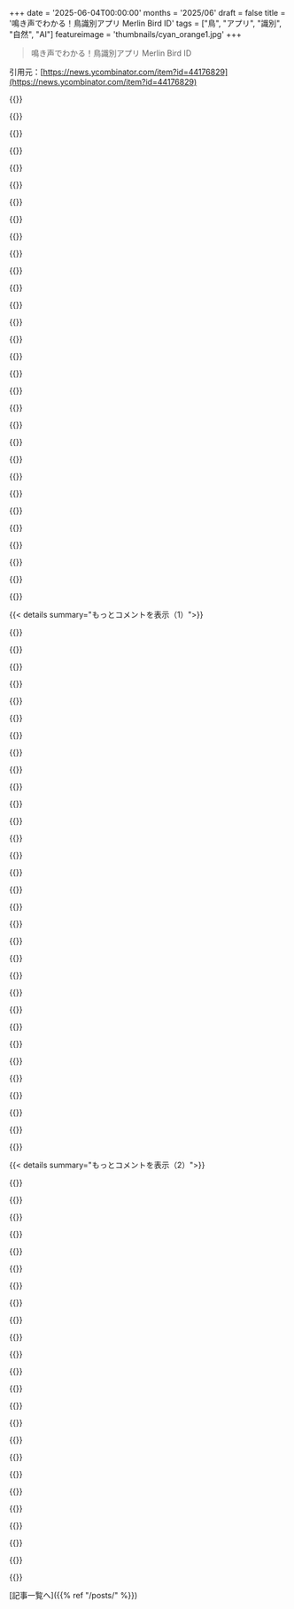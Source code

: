 +++
date = '2025-06-04T00:00:00'
months = '2025/06'
draft = false
title = '鳴き声でわかる！鳥識別アプリ Merlin Bird ID'
tags = ["鳥", "アプリ", "識別", "自然", "AI"]
featureimage = 'thumbnails/cyan_orange1.jpg'
+++

> 鳴き声でわかる！鳥識別アプリ Merlin Bird ID

引用元：[https://news.ycombinator.com/item?id=44176829](https://news.ycombinator.com/item?id=44176829)




{{<matomeQuote body="このアプリ大好き！1ヶ月くらい前から使い始めたんだけど、家の裏の森にいるうるさい鳥が誰か知りたくてね。結局Tufted Titmouse（見た目マジ最高で今一番のお気に入り）とCarolina Wren（そんなに可愛くないけど歌でカバーしてる）だったんだ。この1ヶ月で朝の習慣が完全に変わって、前は家の中にいたのに、今は庭で餌箱掃除したり、リスにピーナッツあげたりしてから、デッキに座ってコーヒー飲みながらMerlinIDを起動してるよ。新しい人間の言葉を覚えるのは苦手だけど、このアプリを毎日使ってたら、1ヶ月で色んな種類だけじゃなく、鳴き声で個別の鳥も識別できるようになったんだ。唯一、個体ごとにカタログ化して、鳴き声の録音と写真を一緒に保存できる機能があったら良いなと思うよ。開発者さんたちには脱帽だね、間違いなく最近使ったアプリの中で一番最高！" userName="rigrassm" createdAt="2025/06/04 15:23:08" color="#ff5733">}}




{{<matomeQuote body="どういう意味かな？Explore機能もLife Listも写真と鳴き声は一緒になってるじゃん？<br>確かに良いアプリなんだけど、僕の不満はLife Listに鳥を追加するのがダメなところなんだ。音とか写真で鳥を識別した後、いつどこで見つけたか聞かれるんだけど、デフォルトが最悪なんだよね。今いる場所や時間は分かってるはずなのに、何ヶ月も前の場所とか時間をランダムに選ぶ時があるんだよ（直前に今の場所で何件か入力しててもね）！" userName="dsizzle" createdAt="2025/06/04 17:55:38" color="">}}




{{<matomeQuote body="本格的にバードウォッチングするなら、eBirdっていう別のアプリでリストを作る人が多いよ。特定の公園で散歩中に見た鳥とかのリストを作れるんだ。野生生物保護区にある鳥のチェックリストのデジタル版みたいな感じかな。（プロのヒント：カモメが100羽いても1羽ずつ数えたくない時は、Xを使えば分からないってことになるよ。あと、どの種類のカモメか特定できない時は”gull sp.”みたいに大まかなグループで入力することもできるよ）" userName="lax_och_potatis" createdAt="2025/06/04 19:37:52" color="#45d325">}}




{{<matomeQuote body="あー、その機能は使ってるよ。僕が欲しいのは、特定の鳴き声だけを切り取って、その正確な音声クリップと撮った写真を一緒に保存して、よく訪れる個々の鳥を追跡できるようにすることなんだ。" userName="rigrassm" createdAt="2025/06/04 18:04:59" color="">}}




{{<matomeQuote body="Merlinは、「誰もがポケットにコンピューターを持つ」ということがどういうものだったのかを示す輝かしい例だと思う。周りの世界と多くの人々をより密接につなぐ、なんて素晴らしいアプリなんだ。時々、彼らの組織を支援するように促されるけど、それは明確で直接的な訴えだし、僕が知る限りダークパターンはないね。" userName="japhyr" createdAt="2025/06/04 12:43:25" color="#ff33a1">}}




{{<matomeQuote body="iNaturalistももう一つの素晴らしいアプリだよ。ハッカーさんたち、AllTrailsとかCouchsurfingみたいに、我々が当然のように受けるべき質の高いサービスが金儲けのネタにならないように、こういうアプリを応援してくれ！" userName="CoffeeOnWrite" createdAt="2025/06/04 14:10:58" color="">}}




{{<matomeQuote body="MerlinはCornell Lab of Ornithologyによって運営されてるから、営利目的の民間企業によるアプリと違って、このまま（願わくば！）良質で無料でいてくれるはずだよ。" userName="jcalx" createdAt="2025/06/04 14:50:06" color="">}}




{{<matomeQuote body="大学への国の資金カットを考えると、そうとも言い切れないんじゃないかな。" userName="UncleOxidant" createdAt="2025/06/04 16:22:37" color="">}}




{{<matomeQuote body="今、iNaturalistに集約したり、逆に投稿できるツールを作ってるんだ。これ、すごく良いよね！" userName="sanktanglia" createdAt="2025/06/05 04:06:20" color="">}}




{{<matomeQuote body="そうそう！<br>これは珍しく、仮想世界に注意を向けるんじゃなくて、現実世界に目を向けさせてくれるアプリの良い例だよね。<br>特にSound IDは、普通の人には難しいことを可能にしてくれる素晴らしい機能で、耳だけで鳥を識別するきっかけになるし（そして自然の中で音にもっと注意を払うようになる）。<br>Merlin、特にeBirdは、ちょっと競争的な「ハイスコア」志向が強すぎる気はするんだよね。気候変動が鳥の個体数に影響してることを考えると、世界中を旅してできるだけ多くの種を見ようとするのは、明らかに問題があると思う。<br>でも、それは些細な不満で、Merlinはちょっとでも使う可能性がある人には誰にでも無条件でおすすめできる数少ないアプリの一つだよ。" userName="jgraham" createdAt="2025/06/04 18:23:33" color="#ff5c5c">}}




{{<matomeQuote body="このアプリのSound IDの部分の研究者と友達なんだ！<br>チームは機械学習モデルや評価がしっかりしたものになるように、すごく努力したらしいよ。<br>Sound IDの裏側は、データを入れるだけでうまくいくのを期待するんじゃなくて、「ドメインの専門家主導」の慎重な研究が、いかに信頼できる結果をもたらすかの良い例だね。" userName="gcr" createdAt="2025/06/04 03:53:55" color="#ff5c5c">}}




{{<matomeQuote body="アルゴリズムで特定の鳥に「フレッド」とか「バーサ」とか「ケビン」みたいな名前を割り当てるバージョンも見たいな。<br>うちの庭には同じ鳥が来るから、もう種類は分かってるんだけど、お気に入りの鳥に新しい連れができたか知りたいとか、家から離れた場所で見たのが、うちのバードバスによく来る「ケビン」と同じか確認したいんだ。<br>違うクロウタドリに一貫して名前を付けるのは難しいかもしれないけど、他の鳥なら、AIアルゴリズムでできると確信してるよ。" userName="Theodores" createdAt="2025/06/04 10:01:02" color="">}}




{{<matomeQuote body="Sound IDには本当に感動したよ。<br>一度、家の外でいろんな距離で鳥がけたたましく鳴いてたんだけど、アプリが30秒以内に6種類も識別できたんだ。<br>どれも妥当な候補に見えたよ。" userName="pgn674" createdAt="2025/06/04 04:05:24" color="#785bff">}}




{{<matomeQuote body="検出したものが予想外だった時に、「幻覚見てる」って冗談を言うこともあるけど、正確なことも多いんだ。<br>Merlinが拾ってくれたおかげで、数週間前に生まれて初めてオスのBlackburnian Warblerを見ることができたよ。" userName="pfdietz" createdAt="2025/06/04 12:43:10" color="#ff5733">}}




{{<matomeQuote body="鳥のモノマネに対するSound IDの精度に、めちゃくちゃ感動してる。<br>Brown Thrasherが長い一連のモノマネ鳴き声をつなげてたんだけど、正確にBrown Thrasherと認識されたんだ。<br>それぞれの鳴き声が鳥ごとにこんなにユニークなのに、どうやってMLでアプローチするのか見当もつかないよ。" userName="parpfish" createdAt="2025/06/04 17:17:42" color="#ff5c5c">}}




{{<matomeQuote body="同じように、Red-winged BlackbirdがCardinalのモノマネをして、Cardinalとして表示されたこともあったよ。<br>波形が太すぎて変に見えたから、その鳥を見つけたんだ。（Ohio bird sanctuaryにいた時の話）" userName="kiddico" createdAt="2025/06/04 17:59:06" color="#785bff">}}




{{<matomeQuote body="彼らに私の感謝を伝えて！<br>何年か前から犬の散歩中にSound IDを使ってて、すごく気に入ってるんだ。<br>おかげで、周りにいる鳥にもっと興味を持つようになったし、前には出会ったことのない新しい鳥をタグ付けされたら、よく探して見ようとするようになった。<br>今じゃ、バードウォッチャーだと思うよ。" userName="drcongo" createdAt="2025/06/04 11:29:27" color="#ff5c5c">}}




{{<matomeQuote body="家の近くの誰かが毎朝ニワトリを飼っていて鳴くんだけど、毎朝アプリを見て、リストにニワトリが出てこないか期待してるんだけど、あぁ、一度も識別されないんだ。<br>友達にニワトリも鳥だって伝えて、世界の目覚まし時計として認識されるべきだと知らせてあげて！笑" userName="rigrassm" createdAt="2025/06/04 14:56:47" color="">}}




{{<matomeQuote body="APIがほしいな。Merlinの音識別機能を使いたいアイデアがあるんだけど、公開してくれれば最高なのに。" userName="kiddico" createdAt="2025/06/04 17:56:39" color="#45d325">}}




{{<matomeQuote body="それならBirdNetを使えばいいよ。APIもあるし（https://birdnet.cornell.edu/api/）。Merlinと同じデータで学習してるよ。見た目ならiNaturalistのAPI（https://www.inaturalist.org）も使えるよ。" userName="nemo" createdAt="2025/06/04 20:51:42" color="#45d325">}}




{{<matomeQuote body="イングランドに行った時、ヨーロッパの鳥も認識してすごいと思ったよ。最初はRose-ringed Parakeetって出て間違いかと思ったけど、数日後Hyde parkで本当に見かけたんだ。iOSアプリで地域パックをDLしようとすると固まるみたい。どこにバグ報告すればいいかな！" userName="evereverever" createdAt="2025/06/05 18:12:01" color="#45d325">}}




{{<matomeQuote body="すごいアプリだけど、結構偽陽性も多いね。これは避けられないだろうけど。" userName="xirdstl" createdAt="2025/06/04 13:48:47" color="">}}




{{<matomeQuote body="このアプリ、検出された鳥の鳴き声や歌を再生できるのが良いね。自分で確認したり、たくさんの鳥が鳴いてる中でどれがどれか判断するのに役立つよ。" userName="PeeMcGee" createdAt="2025/06/04 16:15:12" color="#38d3d3">}}




{{<matomeQuote body="かなり良く機能するね。視界が悪い場所でのバードウォッチングにすごく良いよ。" userName="j2h2" createdAt="2025/06/04 13:51:29" color="#785bff">}}




{{<matomeQuote body="Merlinは魔法みたい。このアプリ大好き。" userName="CGMthrowaway" createdAt="2025/06/04 15:26:44" color="">}}




{{<matomeQuote body="このアプリが注目されるのすごく良いね。開発者さん見てくれるといいな。サウンドIDはネットワークなしでもColombiaのジャングルとかで超使えるよ。でも他の部分は改善が必要。ボタン効かない、画面バラバラ、結果消えるとか。機能ではiNaturalist連携が欲しいな。前の録音見ると”一致なし”ってなるし、グループでIDしても他の人に見せる時消えてるんだ。簡単なフィードバックボタンがあればすぐ報告できて助かるな。開発してくれたみんな、本当にありがとう！" userName="togume" createdAt="2025/06/04 12:00:59" color="#ff5c5c">}}




{{<matomeQuote body="どんなdevice使ってるの？ 興味あるな。僕は数世代のGoogle Pixelで何か月もほぼ毎日使ってるけど、そういう問題に一度も遭遇したことないよ。”IDしても消えてる”って、録音中に表示されたのが、止めたら消えるってこと？ 長時間録音するとおかしくなる時はあったけど、10分くらいで区切って新しく始めるようにしてるよ。" userName="HelloMcFly" createdAt="2025/06/04 12:51:47" color="">}}




{{<matomeQuote body="他の人も言ってるけど、私も同じ意見だよ。iPhone 15 Proで毎日使ってるけど、全然問題ないんだ。応答性もバッチリ。45分とか1時間とか長い録音だとちょっとラグる時もあるけど、それでも大したことないよ。" userName="jacurtis" createdAt="2025/06/04 15:17:19" color="">}}




{{<matomeQuote body="唯一問題があったのはOnePlusのスマホを使ってた時だけ。<br>“鳥を見つけたよ”っていう小さい丸は表示されるのに、実際には何も識別してくれなくて、確かOnePlus特有のバグだったと思う。<br>今はPixelだけど、完璧に動くよ。<br>Arubaにいた時は島をカバーする地域パックがなかったんだけど、Venezuelaのが大体の鳥に使えたよ。" userName="fullstop" createdAt="2025/06/04 13:10:17" color="#ff33a1">}}




{{<matomeQuote body="＞長い録音をするとアプリがおかしくなるって<br>どんなスマホ使ってるの？俺なんて一日10時間録音してるけど、全く問題ないよ。だから“おかしくなる”っていうのが何を意味するのかも分からないくらい。" userName="drstewart" createdAt="2025/06/04 15:45:53" color="">}}




{{< details summary="もっとコメントを表示（1）">}}

{{<matomeQuote body="彼らじゃないけど、私は3時間録音したらクラッシュしたことあるよ。" userName="gs17" createdAt="2025/06/04 20:46:33" color="">}}




{{<matomeQuote body="私のiPhoneでもすごくよく動くよ。" userName="teaearlgraycold" createdAt="2025/06/04 17:31:46" color="">}}




{{<matomeQuote body="＞Sound IDはすごくよく動くよ、特にColombiaのジャングルや森でネットワークが全くない場所でも。<br>面白いね。Sound IDは以下の条件でうまくいく気がするんだ。<br>・スマホをポケットから出して空気に晒す（当然、マイクが塞がれてると問題になるかもね）<br>・動かない（どんなに鳥の声が大きくても、足音が邪魔するみたい）<br>・Merlinアプリを前面で起動しておく（バックグラウンドで動いてると、歌や鳴き声を検知しにくい気がする。これが本当か単なる思い込みかは分からないけど）<br>あと、近くにいるすごく大きくて分かりやすい鳥（例えば真上のBaltimore Orioles）を時々見逃すのに、かすかで遠くの歌声を捉えるっていう不思議な現象もあるよ。<br>Sonogramで、どの部分で識別したか表示してくれたらもっと良いのにね。複数の鳥が同時に鳴いてる時は、Sonogramを見るのが特に難しいんだ。<br>＞アプリの他の部分はもっと改善が必要だけどね。ボタンが効かないことがよくあるし、画面は一貫性ないし、結果は消えちゃうし、他にも色々問題が。<br>私は逆の経験をしてるんだけど、これもスマホ特有の問題なのかな？？<br>それでも、これは素晴らしいアプリだよ。" userName="busyant" createdAt="2025/06/04 16:38:37" color="#785bff">}}




{{<matomeQuote body="アプリ大好き！<br>でもAndroidだと起動して255秒きっかりでクラッシュするんだ。（時間を計ってみたよ）<br>バグレポートってどうやって送る方法はあるのかな？" userName="Balgair" createdAt="2025/06/04 13:36:40" color="#785bff">}}




{{<matomeQuote body="Androidアプリストアにmerlinhelp@cornell.eduって書いてあるよ。<br>OSとかハードウェアの詳細、adb logcatのクラッシュログとかも一緒に送ると絶対いいよ。Androidは色んなハードがあるから、原因もたくさん考えられるんだよね。" userName="cypherpunks01" createdAt="2025/06/04 15:30:11" color="#ff5733">}}




{{<matomeQuote body="255秒でクラッシュするバグって本当に面白いね。何が原因なんだろう、気になるな！" userName="notfed" createdAt="2025/06/05 00:54:24" color="">}}




{{<matomeQuote body="ヨーロッパにいた時、地域パックを2つ目に追加しようとしたらフリーズしちゃって、アプリを入れ直すしか元の状態に戻せなかったんだ。<br>iOSだと地域パックの追加機能は完全に壊れてるよ。" userName="evereverever" createdAt="2025/06/04 20:53:37" color="">}}




{{<matomeQuote body="アプリで鳥の鳴き声鳴らすとき気をつけてね。<br>前、識別リストからカーディナルの鳴き声流したら、ヘッジに巣作りしてたオスのカーディナルがブチギレて、それから毎日見てたのに二度と姿を見なくなったんだ。<br>縄張り意識が強いから、アプリで遊んでただけで巣から追い出しちゃったみたい。悲しいよ :(" userName="barefootcoder" createdAt="2025/06/04 15:12:42" color="">}}




{{<matomeQuote body="「Calling back」って言葉をバードウォッチング始めてから聞いたよ。<br>アプリは「鳥に呼びかけるのに使うな、自分の参考用だけにして」って十分警告してないと思う。<br>もし僕が鳥だったら、謎の鳥の鳴き声が聞こえて、正体がスマホいじってるでっかい人間猿って分かったら、多分家族ごと引っ越すだろうね。<br>カーディナルは縄張り意識強いし、特に子育て中はそうだね。<br>口笛や「Pishing」、スマホからの再生、全部鳥たちの普段の行動を邪魔するんだ。<br>車とか芝刈り機とかも影響するけどね。<br>参考になるよ：https://www.sibleyguides.com/2011/04/the-proper-use-of-playb...<br>論文（Mennill et al 2002）では、鳴き声再生で地位の高いオスのBlack-capped Chickadeeが、メスや近所の鳥たちに「負け犬」と思われて地位を失ったらしいよ。<br>デバイスで彼らの言葉を真似て再生すると、鳥の家族を壊す可能性があるのは明らかだね。" userName="crawsome" createdAt="2025/06/04 15:22:05" color="#45d325">}}




{{<matomeQuote body="何回か「お尻Merlin」やっちゃったよ...<br>やるたびに、鳥が「近い！」と思ってポケットからスマホ出すんだけど…<br>くそっ！" userName="busyant" createdAt="2025/06/04 16:19:28" color="">}}




{{<matomeQuote body="興味深い話だよ。<br>Sound IDは、音声録音を最初にspectrogram（視覚的な表示）に変えて、それをPhoto IDと同じようなコンピュータービジョンツールで分析してるんだって。<br>上に流れていくspectrogramって、ただの面白い飾りじゃなくて、あれが実際にどう認識してるかっていう仕組みそのものなんだね。" userName="eichin" createdAt="2025/06/04 06:12:37" color="">}}




{{<matomeQuote body="spectrogramは手動で鳥を識別するのにも、それに（少なくとも僕にとっては）鳴き声を覚えるのにも、本当にすごく便利だよ。" userName="JR1427" createdAt="2025/06/04 07:37:23" color="">}}




{{<matomeQuote body="ずっと前に学部生として言語学の研究室で働いてた頃、録音を聞くのと同じくらいspectrogramを見て音（特にどこで発音されてるか）を識別してたんだ。<br>だから、音を他の方法で表現するよりも、spectrogramでモデルを作るのは理にかなってると思うよ。" userName="colinhb" createdAt="2025/06/04 07:34:54" color="">}}




{{<matomeQuote body="1980年代にMITの計算言語学グループに友達がいたんだ。<br>人間が話したspectrogramを渡して、グループで解読するっていう遊びみたいな集まりをやってたらしい。<br>ある有名な研究者が、spectrogramは元の速さより速く解釈できないって言ったのがきっかけで、友達の一人がそれを証明するためにすごく練習して、簡単だったからもっと難しいのに挑戦し続けて、最後はJohn Moschitta Jr.に録音してもらうまでになったってさ :-) " userName="eichin" createdAt="2025/06/09 22:42:38" color="">}}




{{<matomeQuote body="ほとんどの音声系のNN（ニューラルネットワーク）はspectrogram上で動くんだよ。" userName="EmilyHATFIELD" createdAt="2025/06/04 07:29:31" color="">}}




{{<matomeQuote body="バードウォッチング始めて数年になるけど、今年初めてサウンド識別機能を使ってみたんだ。<br>これがどれだけ助けになってるか！<br>音だけで、もう10種類以上の新しい鳥を見つけたし、自分で識別する方法も学んだよ。<br>この趣味の楽しみ方を完全に新しいレベルに引き上げてくれたね。<br>少なくともここでは、AI（機械学習）は明確でポジティブな影響を与えてると思うな。" userName="Mossy9" createdAt="2025/06/04 04:20:11" color="#45d325">}}




{{<matomeQuote body="バードウォッチャーとしては、この技術にめちゃくちゃ感動してるよ。<br>だいたい信頼してるんだ。<br>ちょっと「ほんとかな？」って疑ったのは、せいぜい2、3回かな。それは似てる鳥がその辺にいる場合なんだよね。<br>例えば、うちの近所に本当にPurple Finchがいるのか自信ないんだ。一日中House Finchしか見ないからね。<br>でも、もしかしたら僕の方が間違ってるかもしれない。<br>それくらい、このアプリは自分が正しいってことを十分証明してくれてるんだ。" userName="AnotherGoodName" createdAt="2025/06/04 04:09:20" color="#38d3d3">}}




{{<matomeQuote body="たまに似てる鳥だと間違えちゃうこともあるね—カラスとかウグイスで最近気づいたよ。でも、全体的にはすごく優秀だし、目で直接見れば混乱はだいたい解消するよ。" userName="jcalx" createdAt="2025/06/04 14:57:24" color="#45d325">}}




{{<matomeQuote body="ウチの周りにBlue Jaysがいっぱいいるんだけど、特定のhawkの鳴き真似がめっちゃうまくて（名前忘れたけど）、Merlinがマジでそのhawkとして認識しちゃうんだ！本物のhawkの鳴き声の録音聞いてみたけど、Blue Jaysの真似と全然区別つかなかったよ。まあ、技術的には本当に本物だった可能性もあるけど、検出されたbald eagleは多分下の通りを走り回って叫んでる子供たちの声だったと思うw" userName="rigrassm" createdAt="2025/06/04 15:32:14" color="#ff5733">}}




{{<matomeQuote body="君の近所のBlue Jaysは、どこかでそのhawkの声を聞いて覚えたに違いないね。hawkがたまに近所に現れるのは自然なことだよ。機械での識別も、このアプリはすごいよくできてるけど、まだ手動での確認が必要だよ。目で見て確認して初めて「この鳥だ！」って確定するんだ。" userName="Jolter" createdAt="2025/06/04 18:32:04" color="">}}




{{<matomeQuote body="僕のいるエリアには確かにhawkはいるよ。この件に関しては、鳴いてる時は直接見えなかったけど、そのBlue Jayが近くの木に飛んできて止まるのを見てて、その後すぐに飛び立つのも見たんだ。だから100%確実じゃないけど、あれはきっとBlue Jayだったと思うよ。" userName="rigrassm" createdAt="2025/06/04 18:48:16" color="">}}




{{<matomeQuote body="UKで、一般的な鳥で私がエラーを見た唯一の例はフィンチ類でもだよ—特にgreenfinchが「休んでる時」のさえずりを、Merlinがいつもgoldfinchと間違えるんだ。見た目は全然違うんだけど、Merlinを弁護すると、私も耳で聞いただけだと区別できないんだよね！" userName="roryirvine" createdAt="2025/06/04 10:31:48" color="#ff5c5c">}}




{{<matomeQuote body="このアプリ、すごく気に入ってるんだ。いつも使ってるよ。でも一つだけ文句があるんだ—PCからWeb経由で画像をアップロードできないこと！DSLRで野鳥の写真を撮ってる私たちにとっては、スマホに画像を転送してアプリから送るっていうやり方が本当に大変なんだよ。まあ、世界の終わりってほどじゃないけど、他の方法で鳥をIDする原因になってるね。スマホ以外の方法でも使えるオプションがあるといいな。" userName="codingdave" createdAt="2025/06/04 10:39:39" color="#ff33a1">}}




{{<matomeQuote body="僕はBirderフレームワーク（鳥の分類のためのコンピュータビジョンツールキット）の作者です— https://gitlab.com/birder/birder<br>まだ開発の初期段階だけど、君のDSLRワークフローに役立つかもしれないよ。Webベースの代替案を試したいなら、 https://huggingface.co/spaces/birder-project/birder-image-cl... にデモスペースがあるから、ブラウザから直接画像をアップロードできるよ。注意点として、これは主にモデルを見せるためのもので、ユーザー体験はあまり考慮されてないから、写真撮った場所に基づいて適切な地域モデル（eu-commonとかarabian-peninsulaとか、末尾を見てね）を手動で選ぶ必要があるよ。対応地域はまだすごく限られてるけど…今後数ヶ月で他の地域も増える予定だよ。" userName="hassonofer" createdAt="2025/06/04 11:32:19" color="#ff5733">}}




{{<matomeQuote body="リンクありがとう、これめっちゃ楽しみだよ！Merlinの公式モデルが、何年も前のコンペのために公開されたものに限られてるのが、いつも残念だったんだ。僕の使い方は、Lightroomのライブラリに、識別した鳥の種類をタグとして追加することなんだ。" userName="beaugunderson" createdAt="2025/06/06 00:43:26" color="">}}




{{<matomeQuote body="私もDSLRで鳥の写真撮るよ。鳥をIDする時は、モニターの写真を撮って、それをアプリに送ってるんだ。アプリは私の48MPの画像なんて必要ないよ。スクリーンショットで十分なんだ。" userName="genvmunix" createdAt="2025/06/04 10:58:14" color="#ff5733">}}




{{<matomeQuote body="それ賢いね。いいね、絶対試してみるよ。ありがとう！" userName="codingdave" createdAt="2025/06/04 11:02:49" color="">}}




{{<matomeQuote body="私も同じやり方してるよ。ただ投稿するレベルの良い写真だけIDするんだ。投稿すればFlickrとかIGからすぐ取れるから、アプリに入れるのも楽勝だよ。" userName="tristor" createdAt="2025/06/04 15:32:24" color="">}}




{{<matomeQuote body="うちの庭にはGila woodpeckerの鳴き真似がうまいMockingbirdがいるんだ。録画してアプリで試したら、なんと本当にGila woodpeckerって出たよ！" userName="OptionOfT" createdAt="2025/06/04 04:53:20" color="#38d3d3">}}




{{<matomeQuote body="えー、全然私の経験と違う！Mockingbirdがどれだけ多くの鳴き声出すか知りたくてアプリ入れたのに、「Mockingbird」としか出なくて、驚きとがっかりだったよ！" userName="russellbeattie" createdAt="2025/06/04 09:38:45" color="#45d325">}}

{{</details>}}




{{< details summary="もっとコメントを表示（2）">}}

{{<matomeQuote body="うちのBlue Jayが近所のCooper’s Hawkの真似を始めたんだ。最初Blue Jayって出たけど、うまくなったらCooper’s Hawkって出るようになった！見てるからBlue Jayだってわかるんだけどね。" userName="HelloMcFly" createdAt="2025/06/04 12:59:50" color="#ff5733">}}




{{<matomeQuote body="私も同じ！鳴き真似を見抜けるなんてマジで驚いたよ。" userName="gs17" createdAt="2025/06/04 20:49:17" color="">}}




{{<matomeQuote body="こういうアプリ好きだな！私はWhoBirdを使ってて、Androidで完全にオフラインで動くからネットなくてもOK。fdroid (https://f-droid.org/packages/org.woheller69.whobird/) にもあるよ。Merlinも試して比べてみるつもり！" userName="GRBurst" createdAt="2025/06/04 11:24:57" color="#38d3d3">}}




{{<matomeQuote body="Merlinもオフラインで使えるよ。山でいつも使ってるし。" userName="mplanchard" createdAt="2025/06/04 11:36:38" color="#38d3d3">}}




{{<matomeQuote body="WhoBirdもMerlinと同じCornellが開発してると思うけど、一度に色んな鳥を識別するのはMerlinの方が上かな。" userName="yaky" createdAt="2025/06/04 18:16:31" color="#38d3d3">}}




{{<matomeQuote body="ただWhoBirdは鳴き声だけなんだ（写真には使えないよ）。" userName="GRBurst" createdAt="2025/06/04 11:28:26" color="#38d3d3">}}




{{<matomeQuote body="ゲーム化された鳥識別アプリがあればいいな。ポケモンみたいに、いろんな場所に行って生き物を見つけて集める感じ。" userName="mapleoin" createdAt="2025/06/04 08:49:44" color="">}}




{{<matomeQuote body="[eBird](https://ebird.org/home)が探してるものとまさに同じだよ。これだよ→ https://itunes.apple.com/us/app/ebird-by-cornell-lab-ornitho... <br> Android版→ https://play.google.com/store/apps/details?id=edu.cornell.bi...<br> Merlinも一部できるよ→ https://merlin.allaboutbirds.org/download/" userName="bhattisatish" createdAt="2025/06/04 09:07:15" color="#ff5733">}}




{{<matomeQuote body="鳥観察に興味があるなら、このウェブアプリもチェックしてみてね→ https://adsb.exposed/?dataset=Birds <br> 説明記事はこちら→ https://clickhouse.com/blog/birds" userName="zX41ZdbW" createdAt="2025/06/04 10:21:48" color="#785bff">}}




{{<matomeQuote body="そのゲーム、面白そうだし、研究者にもデータが役立つかもね。<br>一方で、ポケモンGOみたいに私有地や保護区に無断で入る人がいたから、絶滅寸前の“伝説の”動物の写真を撮るためならどこまで行くんだろうって心配。" userName="uniq7" createdAt="2025/06/04 09:42:51" color="">}}




{{<matomeQuote body="iNaturalistは観察記録にすごくいいよ（新しいアプリはiNat Nextっていうんだ）。<br>あと、Seekっていうアプリもあるんだけど、これは子供向けかな。でもトロフィーとか連続記録とかの機能があるんだ。" userName="have_faith" createdAt="2025/06/04 08:59:34" color="#785bff">}}




{{<matomeQuote body="Seekはコケから動物まで、全然違うたくさんのものを識別できるのがすごいよね。私は庭で在来種や外来種の植物を見つけるのに使ったよ。" userName="yaky" createdAt="2025/06/04 18:30:23" color="">}}




{{<matomeQuote body="バードウォッチングをまだ試したことないなら、やってみてほしいな。きっと気に入ると思うよ。現実世界版のポケモン集めみたいで楽しいんだ。" userName="JR1427" createdAt="2025/06/04 12:07:39" color="">}}




{{<matomeQuote body="まさにこのアプリの比喩として私が使うのがこれ！最高だよ。<br>Merlinは数年前から使ってるけど、たいていすごくうまくいく。みんながポケットの小さなコンピューターに入れるべきものの素晴らしい例だって、他の人にも同意。<br>このスレッドを見るまで写真識別ができるなんて知らなかった！去年、クロアカハラオオムシクイの写真を撮って、当時はSNSにアップした写真で識別できたんだけど、今アプリで試したらすぐ分かったよ。それに、音声識別でまだ記録してなかったから、新しい’ライファー’として追加されたんだ。クール！" userName="paulcapewell" createdAt="2025/06/05 06:09:38" color="#785bff">}}




{{<matomeQuote body="これを家で動かしてみようかなって思ってるんだ→ https://github.com/tphakala/birdnet-go" userName="sgarman" createdAt="2025/06/04 05:33:09" color="">}}




{{<matomeQuote body="めっちゃオススメだよ！子供とデータいじって遊んでる。https://birdymusic.com/" userName="bradly" createdAt="2025/06/04 12:43:22" color="#45d325">}}




{{<matomeQuote body="これすごく良いよ。Birdnet-piより好き。<br>数ヶ月問題なく動いてるし、毎日の、季節ごとの検出の変化を見るのが楽しいんだ。" userName="shellfishgene" createdAt="2025/06/04 05:48:27" color="#ff5733">}}




{{<matomeQuote body="1年くらい使ってるけど、すごく良く動くよ。<br>開発者さんがちゃんとアプデしてるし、今ナイトリー版使ってる。" userName="d0ugal" createdAt="2025/06/04 08:56:04" color="#38d3d3">}}




{{<matomeQuote body="使ってみなよ。<br>結構前から家で使ってる。<br>導入簡単だし、アプデも定期的にあるよ。" userName="bobek" createdAt="2025/06/04 09:35:02" color="">}}




{{<matomeQuote body="このアプリ大好き！<br>鳥の鳴き声聞いたら、自分から探しに行ったり、「これ絶対Wrenだ」って言えるようになるなんて思わなかった。<br>お気に入りの鳥（Wrenだよ）もできたしね。" userName="waetsch" createdAt="2025/06/04 04:38:05" color="#785bff">}}




{{<matomeQuote body="こんなアプリ初めて聞いたけど、正直ちょっとした魔法みたい！<br>スマホかざすだけで近くの鳥の鳴き声教えてくれるって。<br>窓の外に鳥がいるけど、名前が分からなくて。<br>今まで静かに不思議に思ってたけど、これでやっと答えが分かりそう。<br>子供に“あの鳥なあに？”って聞かれても、適当に答えるんじゃなく、ちゃんと答えられるかも。<br>試してみようかな。1種類でも分かったら、散歩の感じも変わりそう。" userName="yoko888" createdAt="2025/06/04 11:06:36" color="#ff5733">}}




{{<matomeQuote body="このアプリ、マジで人生変わったよ！<br>妻とのキャンプでアウトドア好きになったんだけど、最初は漠然と興味あるくらいだった。<br>でもある朝、キャンプ中に鳥の鳴き声のシンフォニーで目が覚めて…<br>すごく魅せられたんだけど、Merlinで調べたら数十羽のWood Thrushが鳴いてたんだ。<br>その声は世界で一番好きで、タトゥーにしたくらい。<br>毎年Wood Thrushが鳴きそうな場所を選んでキャンプしてる。<br>これで自然への愛と関わりが深まって、自分を良い方向に変えてくれたんだ。" userName="HelloMcFly" createdAt="2025/06/04 12:58:19" color="#ff33a1">}}




{{<matomeQuote body="うん、ほぼ毎日使ってるよ。<br>新しい鳥をよく識別できるようになった。<br>バードウォッチング始めたって認めたくなくて、あんまり話さないんだけど、“あ、Northern Flickerが戻ってきた”とか妻に言っちゃって、“？”って顔されることある。<br>BrooklynのProspect Park近くに住んでて庭もあるから、色んな鳥が見られるんだ。" userName="nbaugh1" createdAt="2025/06/04 13:26:20" color="#45d325">}}

{{</details>}}



[記事一覧へ]({{% ref "/posts/" %}})
